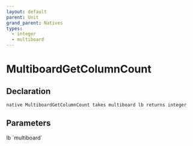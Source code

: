```yaml
---
layout: default
parent: Unit
grand_parent: Natives
types:
  - integer
  - multiboard
---
```


# MultiboardGetColumnCount

## Declaration

```
native MultiboardGetColumnCount takes multiboard lb returns integer
```

## Parameters
<dl>
  <dt>lb `multiboard`</dt>
  <dd></dd>
</dl>